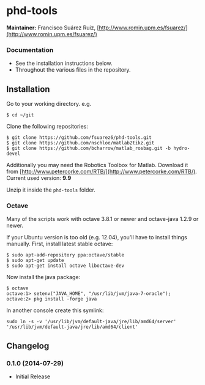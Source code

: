 phd-tools
==========

**Maintainer:** Francisco Suárez Ruiz, [http://www.romin.upm.es/fsuarez/](http://www.romin.upm.es/fsuarez/)

### Documentation
* See the installation instructions below.
* Throughout the various files in the repository.

## Installation

Go to your working directory. e.g.
```
$ cd ~/git
``` 
Clone the following repositories:
```
$ git clone https://github.com/fsuarez6/phd-tools.git
$ git clone https://github.com/nschloe/matlab2tikz.git
$ git clone https://github.com/bcharrow/matlab_rosbag.git -b hydro-devel
``` 

Additionally you may need the Robotics Toolbox for Matlab. Download it from [http://www.petercorke.com/RTB/](http://www.petercorke.com/RTB/). Current used version: **9.9** 

Unzip it inside the `phd-tools` folder.

### Octave

Many of the scripts work with octave 3.8.1 or newer and octave-java 1.2.9 or newer.

If your Ubuntu version is too old (e.g. 12.04), you'll have to install things manually.
First, install latest stable octave:
```
$ sudo apt-add-repository ppa:octave/stable
$ sudo apt-get update
$ sudo apt-get install octave liboctave-dev
``` 

Now install the java package:
```
$ octave
octave:1> setenv("JAVA_HOME", "/usr/lib/jvm/java-7-oracle");
octave:2> pkg install -forge java
``` 

In another console create this symlink:
```
sudo ln -s -v '/usr/lib/jvm/default-java/jre/lib/amd64/server' '/usr/lib/jvm/default-java/jre/lib/amd64/client'
``` 

## Changelog
### 0.1.0 (2014-07-29)
* Initial Release
